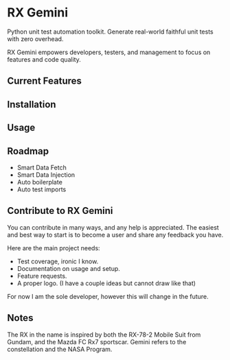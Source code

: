 # RX Gemini

Python unit test automation toolkit. Generate real-world faithful unit tests with zero overhead.

RX Gemini empowers developers, testers, and management to focus on features and code quality.

## Current Features

## Installation

## Usage

## Roadmap

- Smart Data Fetch
- Smart Data Injection
- Auto boilerplate
- Auto test imports

## Contribute to RX Gemini

You can contribute in many ways, and any help is appreciated. The easiest and best way to start is to become a user and share any feedback you have.

Here are the main project needs:

- Test coverage, ironic I know.
- Documentation on usage and setup.
- Feature requests.
- A proper logo. (I have a couple ideas but cannot draw like that)

For now I am the sole developer, however this will change in the future.

## Notes

The RX in the name is inspired by both the RX-78-2 Mobile Suit from Gundam, and the Mazda FC Rx7 sportscar.
Gemini refers to the constellation and the NASA Program.
